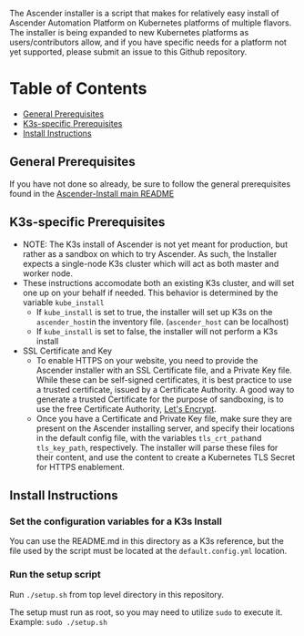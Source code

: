 The Ascender installer is a script that makes for relatively easy install of Ascender Automation Platform on Kubernetes platforms of multiple flavors. The installer is being expanded to new Kubernetes platforms as users/contributors allow, and if you have specific needs for a platform not yet supported, please submit an issue to this Github repository.

# Table of Contents
- [General Prerequisites](#general-prerequisites)
- [K3s-specific Prerequisites](#k3s-specific-prerequisites)
- [Install Instructions](#install-instructions)


## General Prerequisites
If you have not done so already, be sure to follow the general prerequisites found in the [Ascender-Install main README](../../README.md#general-prerequisites)

## K3s-specific Prerequisites
- NOTE: The K3s install of Ascender is not yet meant for production, but rather as a sandbox on which to try Ascender. As such, the Installer expects a single-node K3s cluster which will act as both master and worker node.
- These instructions accomodate both an existing K3s cluster, and will set one up on your behalf if needed. This behavior is determined by the variable `kube_install`
  - If `kube_install` is set to true, the installer will set up K3s on the `ascender_host`in the inventory file. (`ascender_host` can be localhost)
  - If `kube_install` is set to false, the installer will not perform a K3s install
- SSL Certificate and Key
  - To enable HTTPS on your website, you need to provide the Ascender installer with an SSL Certificate file, and a Private Key file. While these can be self-signed certificates, it is best practice to use a trusted certificate, issued by a Certificate Authority. A good way to generate a trusted Certificate for the purpose of sandboxing, is to use the free Certificate Authority, [Let's Encrypt](https://letsencrypt.org/getting-started/).
  - Once you have a Certificate and Private Key file, make sure they are present on the Ascender installing server, and specify their locations in the default config file, with the variables `tls_crt_path`and `tls_key_path`, respectively. The installer will parse these files for their content, and use the content to create a Kubernetes TLS Secret for HTTPS enablement.

## Install Instructions

### Set the configuration variables for a K3s Install
You can use the README.md in this directory as a K3s reference, but the file used by the script must be located at the `default.config.yml` location.

### Run the setup script
Run `./setup.sh` from top level directory in this repository.

The setup must run as root, so you may need to utilize `sudo` to execute it. Example: `sudo ./setup.sh`
